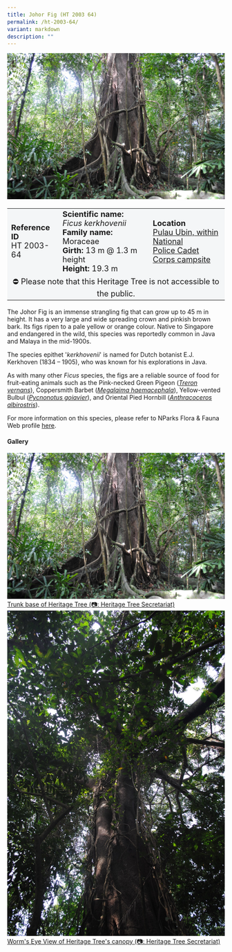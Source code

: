 ```yaml
---
title: Johor Fig (HT 2003 64)
permalink: /ht-2003-64/
variant: markdown
description: ""
---
```

<div class="isomer-image-wrapper">
<img src="/images/Heritage_trees_photos/ficker_ht2003-64_base.jpg">
</div><table style="minWidth: 100px; font-size: 18px; background: #F4F6F7">
<tbody><tr>
<td rowspan="1" colspan="1">
<strong>Reference ID</strong>
<br>HT 2003-64
</td>
<td rowspan="1" colspan="1">
	<strong>Scientific name:</strong> <em>Ficus kerkhovenii</em>
<br><strong>Family name: </strong>Moraceae
<br><strong>Girth: </strong>13 m @ 1.3 m height
<br><strong>Height: </strong>19.3 m
</td>
<td rowspan="1" colspan="1">
<strong>Location</strong><a href="https://www.onemap.gov.sg/?lat=1.4184499999974471&amp;lng=103.97277500000035">
 <br>Pulau Ubin, within National<br>Police Cadet Corps campsite</a>
</td></tr>
<tr><td style="text-align: center;" colspan="3">  
⛔ Please note that this Heritage Tree is not accessible to the public.</td></tr>
</tbody>
</table>
<p>The Johor Fig is an immense strangling fig that can grow up to 45 m in height. It has a very large and wide spreading crown and pinkish brown bark. Its figs ripen to a pale yellow or orange colour. Native to Singapore and endangered in the wild, this species was reportedly common in Java and Malaya in the mid-1900s.
  
</p><p>The species epithet '<em>kerkhovenii</em>' is named for Dutch botanist E.J. Kerkhoven (1834 – 1905), who was known for his explorations&nbsp;in Java.</p>

<p>As with many other <em>Ficus</em> species, the figs are a reliable source of food for fruit-eating animals such as the Pink-necked Green Pigeon (<a href="https://www.nparks.gov.sg/florafaunaweb/fauna/6/4/645"><em>Treron vernans</em></a>), Coppersmith Barbet (<a href="https://www.nparks.gov.sg/florafaunaweb/fauna/3/5/35"><em>Megalaima haemacephala</em></a>), Yellow-vented Bulbul (<a href="https://www.nparks.gov.sg/florafaunaweb/fauna/7/6/763"><em>Pycnonotus goiavier</em></a>), and Oriental Pied Hornbill (<a href="https://www.nparks.gov.sg/florafaunaweb/fauna/1/7/174"><em>Anthracoceros albirostris</em></a>).</p>

<p>For more information on this species, please refer to NParks Flora &amp; Fauna Web profile <a href="https://www.nparks.gov.sg/florafaunaweb/flora/4/1/4185">here</a>.</p>

<h4><b>Gallery</b></h4>
<div class="isomer-card-grid">
<a href="/images/Heritage_trees_photos/ficker_ht2003-64_base.jpg" class="isomer-card">
<div class="isomer-card-image">
<div class="isomer-image-wrapper"><img src="/images/Heritage_trees_photos/ficker_ht2003-64_base.jpg"></div></div>
<div class="isomer-card-body"><div class="isomer-card-description">Trunk base of Heritage Tree (📷: Heritage Tree Secretariat)</div></div></a>
	
<a href="/images/Heritage_trees_photos/ficker_ht2003-64_habit.jpg" class="isomer-card">
<div class="isomer-card-image">
<div class="isomer-image-wrapper"><img src="/images/Heritage_trees_photos/ficker_ht2003-64_habit.jpg"></div></div>
<div class="isomer-card-body"><div class="isomer-card-description">Worm's Eye View of Heritage Tree's canopy (📷: Heritage Tree Secretariat)</div></div></a></div>
